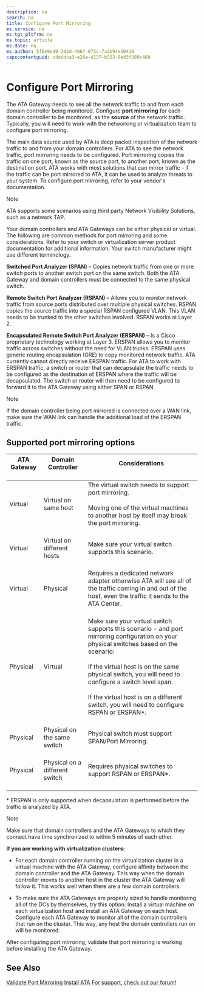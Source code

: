 ```yaml
---
description: na
search: na
title: Configure Port Mirroring
ms.service: na
ms.tgt_pltfrm: na
ms.topic: article
ms.date: na
ms.author: 5f6e9ed0-302d-496f-873c-7a2b94e50410
capscontentguid: cdaddca3-e26e-4137-b553-8ed3f389c460
---
```

# Configure Port Mirroring
The ATA Gateway needs to see all the network traffic to and from each domain controller being monitored. Configure **port mirroring** for each domain controller to be monitored, as the **source** of the network traffic. Typically, you will need to work with the networking or virtualization team to configure port mirroring.

The main data source used by ATA is deep packet inspection of the network traffic to and from your domain controllers. For ATA to see the network traffic, port mirroring needs to be configured. Port mirroring copies the traffic on one port, known as the source port, to another port, known as the destination port.  ATA works with most solutions that can mirror traffic - if the traffic can be port mirrored to ATA, it can be used to analyze threats to your system. To configure port mirroring, refer to your vendor's documentation.

> [!NOTE]
> ATA supports some scenarios using third party Network Visibility Solutions, such as a network TAP.

Your domain controllers and ATA Gateways can be either physical or virtual. The following are common methods for port mirroring and some considerations. Refer to your switch or virtualization server product documentation for additional information. Your switch manufacturer might use different terminology.

**Switched Port Analyzer (SPAN)** – Copies network traffic from one or more switch ports to another switch port on the same switch. Both the ATA Gateway and domain controllers must be connected to the same physical switch.

**Remote Switch Port Analyzer (RSPAN)**  – Allows you to monitor network traffic from source ports distributed over multiple physical switches. RSPAN copies the source traffic into a special RSPAN configured VLAN. This VLAN needs to be trunked to the other switches involved. RSPAN works at Layer 2.

**Encapsulated Remote Switch Port Analyzer (ERSPAN)** – Is a Cisco proprietary technology working at Layer 3. ERSPAN allows you to monitor traffic across switches without the need for VLAN trunks. ERSPAN uses generic routing encapsulation (GRE) to copy monitored network traffic. ATA currently cannot directly receive ERSPAN traffic. For ATA to work with ERSPAN traffic, a switch or router that can decapsulate the traffic needs to be configured as the destination of ERSPAN where the traffic will be decapsulated. The switch or router will then need to be configured to forward it to the ATA Gateway using either SPAN or RSPAN.

> [!NOTE]
> If the domain controller being port mirrored is connected over a WAN link, make sure the WAN link can handle the additional load of the ERSPAN traffic.

## Supported port mirroring options

|ATA Gateway <br /> <br />|Domain Controller <br /> <br />|Considerations <br /> <br />|
|---------------|---------------------|------------------|
|Virtual <br /> <br />|Virtual on same host <br /> <br />|The virtual switch needs to support port mirroring. <br /> <br />Moving one of the virtual machines to another host by itself may break the port mirroring. <br /> <br />|
|Virtual <br /> <br />|Virtual on different hosts <br /> <br />|Make sure your virtual switch supports this scenario. <br /> <br />|
|Virtual <br /> <br />|Physical <br /> <br />|Requires a dedicated network adapter otherwise ATA will see all of the traffic coming in and out of the host, even the traffic it sends to the ATA Center. <br /> <br />|
|Physical <br /> <br />|Virtual <br /> <br />|Make sure your virtual switch supports this scenario - and port mirroring configuration on your physical switches based on the scenario: <br /> <br />If the virtual host is on the same physical switch, you will need to configure a switch level span. <br /> <br />If the virtual host is on a different switch, you will need to configure RSPAN or ERSPAN&#42;. <br /> <br />|
|Physical <br /> <br />|Physical on the same switch <br /> <br />|Physical switch must support SPAN/Port Mirroring. <br /> <br />|
|Physical <br /> <br />|Physical on a different switch <br /> <br />|Requires physical switches to support RSPAN or ERSPAN&#42;. <br /> <br />|
&#42; ERSPAN is only supported when decapsulation is performed before the traffic is analyzed by ATA.

> [!NOTE]
> Make sure that domain controllers and the ATA Gateways to which they connect have time synchronized to within 5 minutes of each other.

**If you are working with virtualization clusters:**

- For each domain controller running on the virtualization cluster in a virtual machine with the ATA Gateway,  configure affinity between the domain controller and the ATA Gateway. This way when the domain controller moves to another host in the cluster the ATA Gateway will follow it. This works well when there are a few domain controllers.

- To make sure the ATA Gateways are properly sized to handle monitoring all of the DCs by themselves, try this option: Install a virtual machine on each virtualization host and install an ATA Gateway on each host. Configure each ATA Gateway to monitor all of the domain controllers  that run on the cluster. This way, any host the domain controllers run on will be monitored.

After configuring port mirroring, validate that port mirroring is working before installing the ATA Gateway.

## See Also
[Validate Port Mirroring](../Topic/Validate_Port_Mirroring.md)
[Install ATA](../Topic/Install_ATA.md)
[For support, check out our forum!](https://social.technet.microsoft.com/Forums/security/en-US/home?forum=mata)


